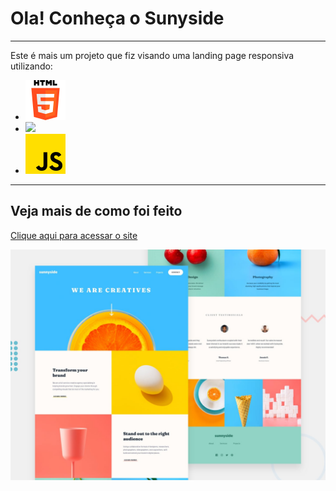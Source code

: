 # Ola! Conheça o Sunyside
---
Este é mais um projeto que fiz visando uma landing page responsiva utilizando: 
* ![](images/html-5.png)
* ![](images/css-3.png.png)
* ![](images/js.png)
---
## Veja mais de como foi feito

[Clique aqui para acessar o site]()

![](design/desktop-preview.jpg)
